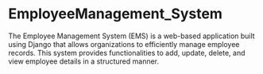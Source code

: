 # EmployeeManagement_System


The Employee Management System (EMS) is a web-based application built using Django that allows organizations to efficiently manage employee records. This system provides functionalities to add, update, delete, and view employee details in a structured manner.
